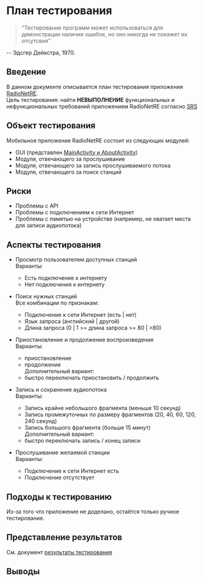 # План тестирования
> "Тестирование программ может использоваться для демонстрации наличия ошибок, но оно никогда не покажет их отсутсвия"   

-- Эдсгер Дейкстра, 1970.
## Введение
В данном документе описывается план тестирования приложения [RadioNetRE](https://github.com/CharleyCattac/RadioNetRE/blob/master/Documents/SRS.md).  
Цель тестирования: найти **НЕВЫПОЛНЕНИЕ** функциональных и нефункциональных требований приложением RadioNetRE согласно [SRS](https://github.com/CharleyCattac/RadioNetRE/blob/master/Documents/SRS.md)  
## Объект тестирования
Мобильное приложение RadioNetRE состоит из следующих модулей:
* GUI (представлен [MainActivity и AboutActivity](https://github.com/CharleyCattac/RadioNetRE/blob/master/Documents/Diagrams/Class/README.md))  
* Модуля, отвечающего за прослушивание  
* Модуля, отвечающего за запись прослушиваемого потока  
* Модуля, отвечающего за поиск станций  
## Риски  
* Проблемы с API
* Проблемы с подключением к сети Интернет
* Проблемы с памятью на устройстве (например, не хватает места для записи аудиопотока)
## Аспекты тестирования
* Просмотр пользователем доступных станций  
  Варианты:
  * Есть подключение к интернету
  * Нет подключения к интернету
  
* Поиск нужных станций  
  Вcе комбинации по признакам:
  * Подключение к сети Интернет (есть | нет)  
  * Язык запроса (английский | другой)
  * Длина запроса (0 | 1 >= длина запроса >= 80 | >80)

* Приостановление и продолжение воспроизведения  
  Варианты:
  * приостановление
  * продолжение  
  Дополнительный вариант:
  * быстро переключать приостановить / продолжить  

* Запись и сохранение аудиопотока  
  Варианты:
  * Запись крайне небольшого фрагмента (меньше 10 секунд)  
  * Запись промежуточных по размеру фрагментов (20, 40, 60, 120, 240 секунд)
  * Запись большого фрагмента (больше 15 минут)  
  Дополнительный вариант:
  * быстро переключать запись / конец записи  
  
* Прослушивание желаемой станции  
  Варианты:
  * Подключение к сети Интернет еcть
  * Подключение отсутствует
  
## Подходы к тестированию
Из-за того что приложение не доделано, остаётся только ручное тестирование.  

## Представление результатов
См. документ [результаты тестирования](https://github.com/L1ttl3S1st3r/wannait/blob/master/qa/testresults.md)  

## Выводы
